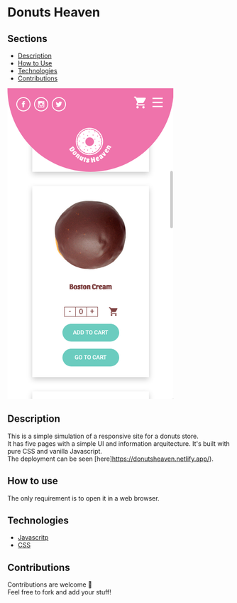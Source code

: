 # Donuts Heaven

## Sections
* [Description](#Description)
* [How to Use](#How)
* [Technologies](#Technologies)
* [Contributions](#Contributions)

![Donuts Heaven mobile layout](Images/donuts-readme.png)

## Description

This is a simple simulation of a responsive site for a donuts store.<br>
It has five pages with a simple UI and information arquitecture. It's built with pure CSS and vanilla Javascript. <br>
The deployment can be seen [here]https://donutsheaven.netlify.app/).

## How to use

The only requirement is to open it in a web browser.

## Technologies
* [Javascritp](https://github.com/ceciCoding/Donuts-store/tree/master/Scripts)
* [CSS](https://github.com/ceciCoding/Donuts-store/tree/master/CSS)

## Contributions
Contributions are welcome 🦄 <br>
Feel free to fork and add your stuff!
